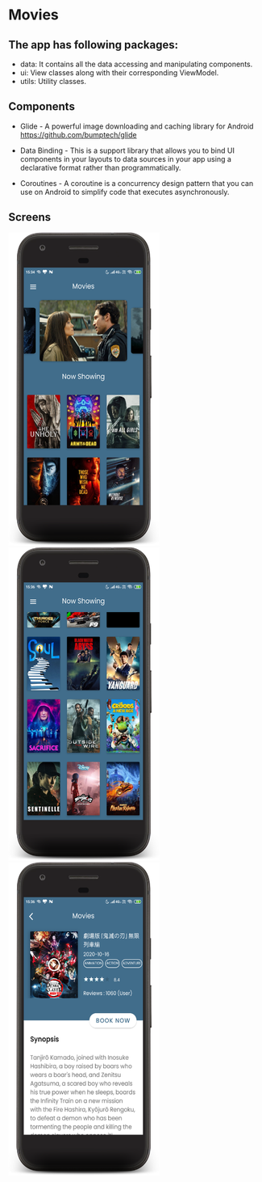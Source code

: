 # Movies

## The app has following packages:
- data: It contains all the data accessing and manipulating components.
- ui: View classes along with their corresponding ViewModel.
- utils: Utility classes.

## Components
- Glide - A powerful image downloading and caching library for Android https://github.com/bumptech/glide

- Data Binding - This is a support library that allows you to bind UI components in your layouts to data sources in your app using a declarative format rather than programmatically.

- Coroutines - A coroutine is a concurrency design pattern that you can use on Android to simplify code that executes asynchronously.

## Screens

 <img src="https://github.com/swatii-solanki/Movies/blob/master/screenshots/device-2021-05-29-153522.png" width="300" height="620"> <img src="https://github.com/swatii-solanki/Movies/blob/master/screenshots/device-2021-05-29-153640.png" width="300" height="620">  <img src="https://github.com/swatii-solanki/Movies/blob/master/screenshots/device-2021-05-29-153614.png" width="300" height="620">
